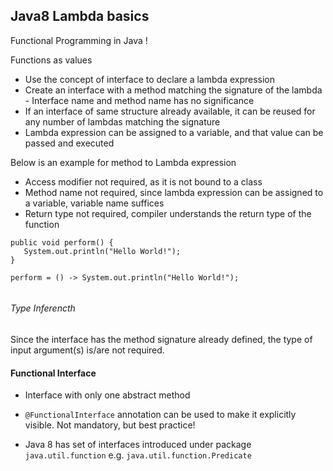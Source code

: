 Java8 Lambda basics
-------------------
Functional Programming in Java !

Functions as values

- Use the concept of interface to declare a lambda expression
- Create an interface with a method matching the signature of the lambda - Interface name and method name has no significance
- If an interface of same structure already available, it can be reused for any number of lambdas matching the signature
- Lambda expression can be assigned to a variable, and that value can be passed and executed

Below is an example for method to Lambda expression
- Access modifier not required, as it is not bound to a class
- Method name not required, since lambda expression can be assigned to a variable, variable name suffices
- Return type not required, compiler understands the return type of the function
```
public void perform() {
   System.out.println("Hello World!");
}

perform = () -> System.out.println("Hello World!");
 
 ```
###### Type Inferencth
Since the interface has the method signature already defined, the type of input argument(s) is/are not required.

#### Functional Interface
- Interface with only one abstract method
- `@FunctionalInterface` annotation can be used to make it explicitly visible. Not mandatory, but best practice!

- Java 8 has set of interfaces introduced under package `java.util.function` e.g. `java.util.function.Predicate`